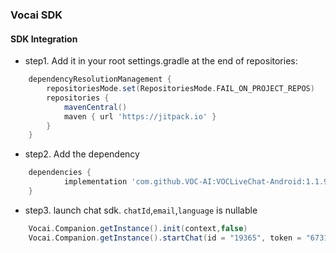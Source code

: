 ### Vocai SDK 

#### SDK Integration

+ step1. Add it in your root settings.gradle at the end of repositories:
```groovy
	dependencyResolutionManagement {
		repositoriesMode.set(RepositoriesMode.FAIL_ON_PROJECT_REPOS)
		repositories {
			mavenCentral()
			maven { url 'https://jitpack.io' }
		}
	}
```
+ step2. Add the dependency
```groovy
	dependencies {
	        implementation 'com.github.VOC-AI:VOCLiveChat-Android:1.1.9'
	}
```

+ step3. launch chat sdk. `chatId`,`email`,`language` is nullable
```groovy
    Vocai.Companion.getInstance().init(context,false)
    Vocai.Companion.getInstance().startChat(id = "19365", token = "6731F71BE4B0187458389512", chatId = "", email = "", language = "", extra = null)
```